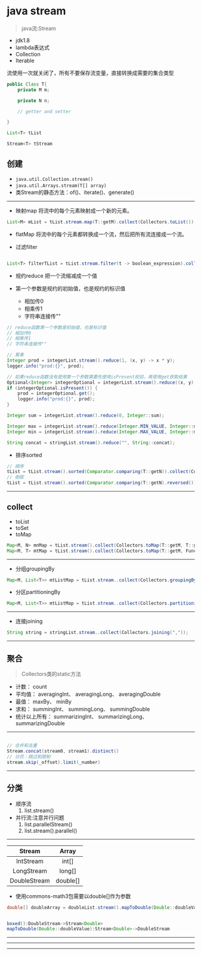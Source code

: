 # java stream
> java流:Stream<T>

- jdk1.8
- lambda表达式
- Collection
- Iterable

流使用一次就关闭了，所有不要保存流变量，直接转换成需要的集合类型

```java
public Class T{
    private M m;

    private N n;

    // getter and setter

}

List<T> tList

Stream<T> tStream

```


## 创建
- `java.util.Collection.stream()`
- `java.util.Arrays.stream(T[] array)`
- 类Stream的静态方法：of()、iterate()、generate()

---

- 映射map
将流中的每个元素映射成一个新的元素。
```java
List<M> mList = tList.stream.map(T::getM).collect(Collectors.toList());
```

- flatMap
将流中的每个元素都转换成一个流，然后把所有流连接成一个流。


- 过滤filter
```java

List<T> filterTList = tList.stream.filter(t -> boolean_expression).collect(Collectors.toList());
```

- 规约reduce
把一个流缩减成一个值

- 第一个参数是规约的初始值，也是规约的标识值
    - 相加传0
    - 相乘传1
    - 字符串连接传""

```java
// reduce函数第一个参数是初始值，也是标识值
// 相加传0
// 相乘传1
// 字符串连接传""

// 累乘
Integer prod = integerList.stream().reduce(1, (x, y) -> x * y);
logger.info("prod:{}", prod);

// 如果reduce函数没有使用第一个参数需要先使用isPresent校验，再使用get获取结果
Optional<Integer> integerOptional = integerList.stream().reduce((x, y) -> x * y);
if (integerOptional.isPresent()) {
    prod = integerOptional.get();
    logger.info("prod:{}", prod);
}

Integer sum = integerList.stream().reduce(0, Integer::sum);

Integer max = integerList.stream().reduce(Integer.MIN_VALUE, Integer::max);
Integer min = integerList.stream().reduce(Integer.MAX_VALUE, Integer::min);

String concat = stringList.stream().reduce("", String::concat);


```

- 排序sorted
```java
// 顺序
tList = tList.stream().sorted(Comparator.comparing(T::getN)).collect(Collectors.toList());
// 倒叙
tList = tList.stream().sorted(Comparator.comparing(T::getN).reversed()).collect(Collectors.toList());


```


---
## collect
- toList
- toSet
- toMap
```java
Map<M, N> mnMap = tList.stream().collect(Collectors.toMap(T::getM, T::getN))
Map<M, T> mtMap = tList.stream().collect(Collectors.toMap(T::getM, Function.identity()))
```
---
- 分组groupingBy
```java
Map<M, List<T>> mtListMap = tList.stream..collect(Collectors.groupingBy(T::getM));
```

- 分区partitioningBy
```java
Map<M, List<T>> mtListMap = tList.stream..collect(Collectors.partitioningBy(T::getM));
```

---

- 连接joining
```java
String string = stringList.stream..collect(Collectors.joining(","));
```


---
## 聚合
> Collectors类的static方法

- 计数： count
- 平均值： averagingInt、 averagingLong、 averagingDouble
- 最值： maxBy、 minBy
- 求和： summingInt、 summingLong、 summingDouble
-  统计以上所有： summarizingInt、 summarizingLong、 summarizingDouble

---
##
```java
// 合并和去重
Stream.concat(stream0, stream1).distinct()
// 分页：跳过和限制
stream.skip(_offset).limit(_number)

```

---
## 分类
- 顺序流
    1. list.stream()
- 并行流:注意并行问题
    1. list.parallelStream()
    2. list.stream().parallel()


---
| Stream | Array|
| :-: | :-: |
| IntStream       | int[]       |
| LongStream      | long[]      |
| DoubleStream    | double[]    |

- 使用commons-math3包需要以double[]作为参数
```java
double[] doubleArray = doubleList.stream().mapToDouble(Double::doubleValue).toArray();


boxed():DoubleStream->Stream<Double>
mapToDouble(Double::doubleValue):Stream<Double>->DoubleStream

```
---

---

---
